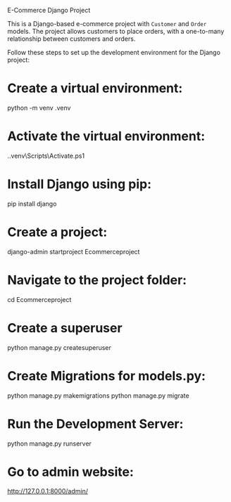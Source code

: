 E-Commerce Django Project

This is a Django-based e-commerce project with `Customer` and `Order` models. The project allows customers to place orders, with a one-to-many relationship between customers and orders.

Follow these steps to set up the development environment for the Django project:

# Create a virtual environment:
python -m venv .venv
# Activate the virtual environment:
.\.venv\Scripts\Activate.ps1
# Install Django using pip:
pip install django
# Create a project:
django-admin startproject Ecommerceproject
# Navigate to the project folder:
cd Ecommerceproject
# Create a superuser
python manage.py createsuperuser
# Create Migrations for models.py:
python manage.py makemigrations
python manage.py migrate
# Run the Development Server:
python manage.py runserver
# Go to admin website:
http://127.0.0.1:8000/admin/
